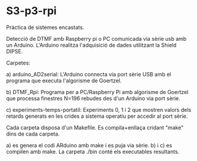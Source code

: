# S3-p3-rpi

Pràctica de sistemes encastats.

Detecció de DTMF amb Raspberry pi o PC comunicada via sèrie usb amb un Arduino.
L'Arduino realitza l'adquisició de dades utilitzant la Shield DIPSE.

Carpetes:

a) arduino_AD2serial: L'Arduino connecta via port sèrie USB amb el programa que executa l'algorisme de Goertzel.

b) DTMF_Rpi: Programa per a PC/Raspberry Pi amb algorisme de Goertzel que processa finestres N=196 rebudes des d'un Arduino via port sèrie.

c) experiments-temps-portatil: Experiments 0, 1 i 2 que mostren valors dels retards generats en les crides a sistema operatiu per accedir al port sèrie.

Cada carpeta disposa d'un Makefile. Es compila+enllaça cridant "make" dins de cada carpeta.

a) es genera el codi ARduino amb make i es puja via sèrie.
b) i c) es compilen amb make. La carpeta ./bin conté els executables resultants.
